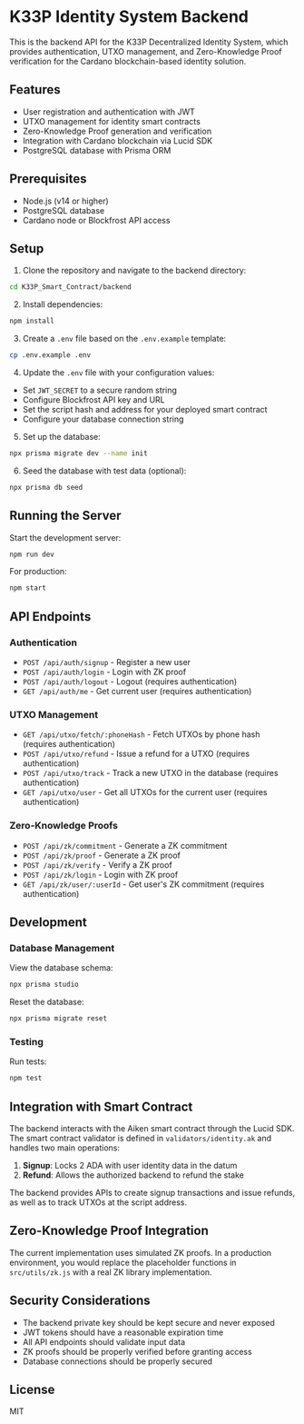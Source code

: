 # K33P Identity System Backend

This is the backend API for the K33P Decentralized Identity System, which provides authentication, UTXO management, and Zero-Knowledge Proof verification for the Cardano blockchain-based identity solution.

## Features

- User registration and authentication with JWT
- UTXO management for identity smart contracts
- Zero-Knowledge Proof generation and verification
- Integration with Cardano blockchain via Lucid SDK
- PostgreSQL database with Prisma ORM

## Prerequisites

- Node.js (v14 or higher)
- PostgreSQL database
- Cardano node or Blockfrost API access

## Setup

1. Clone the repository and navigate to the backend directory:

```bash
cd K33P_Smart_Contract/backend
```

2. Install dependencies:

```bash
npm install
```

3. Create a `.env` file based on the `.env.example` template:

```bash
cp .env.example .env
```

4. Update the `.env` file with your configuration values:

- Set `JWT_SECRET` to a secure random string
- Configure Blockfrost API key and URL
- Set the script hash and address for your deployed smart contract
- Configure your database connection string

5. Set up the database:

```bash
npx prisma migrate dev --name init
```

6. Seed the database with test data (optional):

```bash
npx prisma db seed
```

## Running the Server

Start the development server:

```bash
npm run dev
```

For production:

```bash
npm start
```

## API Endpoints

### Authentication

- `POST /api/auth/signup` - Register a new user
- `POST /api/auth/login` - Login with ZK proof
- `POST /api/auth/logout` - Logout (requires authentication)
- `GET /api/auth/me` - Get current user (requires authentication)

### UTXO Management

- `GET /api/utxo/fetch/:phoneHash` - Fetch UTXOs by phone hash (requires authentication)
- `POST /api/utxo/refund` - Issue a refund for a UTXO (requires authentication)
- `POST /api/utxo/track` - Track a new UTXO in the database (requires authentication)
- `GET /api/utxo/user` - Get all UTXOs for the current user (requires authentication)

### Zero-Knowledge Proofs

- `POST /api/zk/commitment` - Generate a ZK commitment
- `POST /api/zk/proof` - Generate a ZK proof
- `POST /api/zk/verify` - Verify a ZK proof
- `POST /api/zk/login` - Login with ZK proof
- `GET /api/zk/user/:userId` - Get user's ZK commitment (requires authentication)

## Development

### Database Management

View the database schema:

```bash
npx prisma studio
```

Reset the database:

```bash
npx prisma migrate reset
```

### Testing

Run tests:

```bash
npm test
```

## Integration with Smart Contract

The backend interacts with the Aiken smart contract through the Lucid SDK. The smart contract validator is defined in `validators/identity.ak` and handles two main operations:

1. **Signup**: Locks 2 ADA with user identity data in the datum
2. **Refund**: Allows the authorized backend to refund the stake

The backend provides APIs to create signup transactions and issue refunds, as well as to track UTXOs at the script address.

## Zero-Knowledge Proof Integration

The current implementation uses simulated ZK proofs. In a production environment, you would replace the placeholder functions in `src/utils/zk.js` with a real ZK library implementation.

## Security Considerations

- The backend private key should be kept secure and never exposed
- JWT tokens should have a reasonable expiration time
- All API endpoints should validate input data
- ZK proofs should be properly verified before granting access
- Database connections should be properly secured

## License

MIT